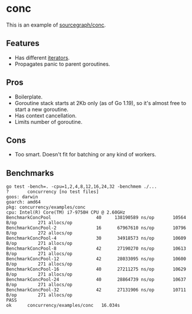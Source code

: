# conc

This is an example of [sourcegraph/conc](github.com/sourcegraph/conc).

## Features

- Has different [iterators](https://pkg.go.dev/github.com/sourcegraph/conc@v0.3.0/iter).
- Propagates panic to parent goroutines.

## Pros

- Boilerplate.
- Goroutine stack starts at 2Kb only (as of Go 1.19), so it's almost free to start a new goroutine.
- Has context cancellation.
- Limits number of goroutine.

## Cons

- Too smart. Doesn't fit for batching or any kind of workers.

## Benchmarks

```shell
go test -bench=. -cpu=1,2,4,8,12,16,24,32 -benchmem ./...
?   	concurrency	[no test files]
goos: darwin
goarch: amd64
pkg: concurrency/examples/conc
cpu: Intel(R) Core(TM) i7-9750H CPU @ 2.60GHz
BenchmarkConcPool       	      40	 138190589 ns/op	   10564 B/op	     271 allocs/op
BenchmarkConcPool-2     	      16	  67967610 ns/op	   10796 B/op	     272 allocs/op
BenchmarkConcPool-4     	      30	  34918573 ns/op	   10609 B/op	     271 allocs/op
BenchmarkConcPool-8     	      42	  27190270 ns/op	   10613 B/op	     271 allocs/op
BenchmarkConcPool-12    	      42	  28033095 ns/op	   10600 B/op	     271 allocs/op
BenchmarkConcPool-16    	      40	  27211275 ns/op	   10629 B/op	     271 allocs/op
BenchmarkConcPool-24    	      40	  28864739 ns/op	   10637 B/op	     271 allocs/op
BenchmarkConcPool-32    	      42	  27131906 ns/op	   10711 B/op	     271 allocs/op
PASS
ok  	concurrency/examples/conc	16.034s
```

